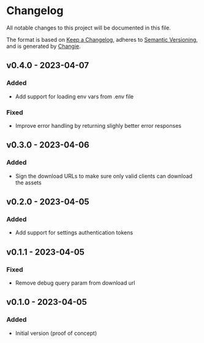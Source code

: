 # Changelog
All notable changes to this project will be documented in this file.

The format is based on [Keep a Changelog](https://keepachangelog.com/en/1.0.0/),
adheres to [Semantic Versioning](https://semver.org/spec/v2.0.0.html),
and is generated by [Changie](https://github.com/miniscruff/changie).


## v0.4.0 - 2023-04-07
### Added
* Add support for loading env vars from .env file
### Fixed
* Improve error handling by returning slighly better error responses

## v0.3.0 - 2023-04-06
### Added
* Sign the download URLs to make sure only valid clients can download the assets

## v0.2.0 - 2023-04-05
### Added
* Add support for settings authentication tokens

## v0.1.1 - 2023-04-05
### Fixed
* Remove debug query param from download url

## v0.1.0 - 2023-04-05
### Added
* Initial version (proof of concept)
